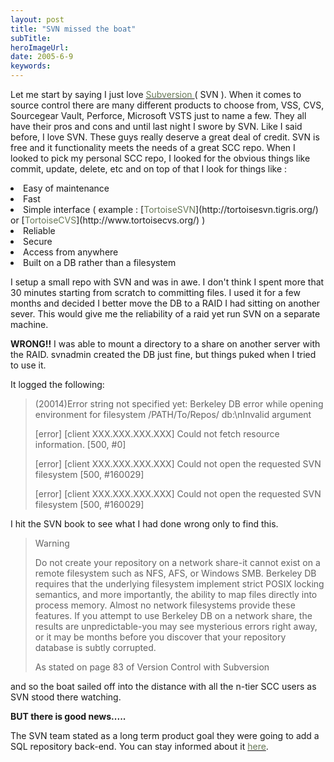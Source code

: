 ```yaml
---
layout: post 
title: "SVN missed the boat"
subTitle: 
heroImageUrl: 
date: 2005-6-9
keywords: 
---
```


Let me start by saying I just love [<FONT color=#667755>Subversion </FONT>](http://tortoisesvn.tigris.org/)( SVN ). When it comes to source control there are many different products to choose from, VSS, CVS, Sourcegear Vault, Perforce, Microsoft VSTS just to name a few. They all have their pros and cons and until last night I swore by SVN. Like I said before, I love SVN. These guys really deserve a great deal of credit. SVN is free and it functionality meets the needs of a great SCC repo. When I looked to pick my personal SCC repo, I looked for the obvious things like commit, update, delete, etc and on top of that I look for things like :

<LI>Easy of maintenance 
<LI>Fast 
<LI>Simple interface ( example : [<FONT color=#667755>TortoiseSVN</FONT>](http://tortoisesvn.tigris.org/) or [<FONT color=#667755>TortoiseCVS</FONT>](http://www.tortoisecvs.org/) ) 
<LI>Reliable 
<LI>Secure 
<LI>Access from anywhere 
<LI>Built on a DB rather than a filesystem 

I setup a small repo with SVN and was in awe. I don't think I spent more that 30 minutes starting from scratch to committing files. I used it for a few months and decided I better move the DB to a RAID I had sitting on another sever. This would give me the reliability of a raid yet run SVN on a separate machine. 

**WRONG!!** I was able to mount a directory to a share on another server with the RAID. svnadmin created the DB just fine, but things puked when I tried to use it.

It logged the following:

> (20014)Error string not specified yet: Berkeley DB error while opening environment for filesystem /PATH/To/Repos/ db:\nInvalid argument
> 
> [error] [client XXX.XXX.XXX.XXX] Could not fetch resource information. [500, #0]
> 
> [error] [client XXX.XXX.XXX.XXX] Could not open the requested SVN filesystem [500, #160029]
> 
> [error] [client XXX.XXX.XXX.XXX] Could not open the requested SVN filesystem [500, #160029]

I hit the SVN book to see what I had done wrong only to find this.

> Warning
> 
> Do not create your repository on a network share-it cannot exist on a remote filesystem such
> as NFS, AFS, or Windows SMB. Berkeley DB requires that the underlying filesystem implement
> strict POSIX locking semantics, and more importantly, the ability to map files directly
> into process memory. Almost no network filesystems provide these features. If you attempt to
> use Berkeley DB on a network share, the results are unpredictable-you may see mysterious
> errors right away, or it may be months before you discover that your repository database is subtly
> corrupted.
> 
> As stated on page 83 of Version Control with Subversion

and so the boat sailed off into the distance with all the n-tier SCC users as SVN stood there watching.

**BUT there is good news.....**

The SVN team stated as a long term product goal they were going to add a SQL repository back-end. You can stay informed about it [<FONT color=#667755>here</FONT>](http://subversion.tigris.org/roadmap.html). 
</LI>